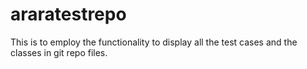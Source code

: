 # araratestrepo
This is to employ the functionality to display all the test cases and the classes in git repo files.
